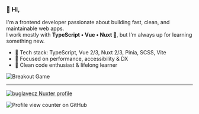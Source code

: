 ### 👋 Hi,

I'm a frontend developer passionate about building fast, clean, and maintainable web apps.  
I work mostly with **TypeScript • Vue • Nuxt 💚**, but I'm always up for learning something new.

- 🧰 Tech stack: TypeScript, Vue 2/3, Nuxt 2/3, Pinia, SCSS, Vite
- 🚀 Focused on performance, accessibility & DX
- 🎯 Clean code enthusiast & lifelong learner

<picture>
  <source
    media="(prefers-color-scheme: dark)"
    srcset="https://raw.githubusercontent.com/buglavecz/buglavecz/refs/heads/images/breakout-dark.svg"
  />
  <source
    media="(prefers-color-scheme: light)"
    srcset="{YOUR IMAGE URL}/images/breakout-light.svg"
  />
  <img alt="Breakout Game" src="https://raw.githubusercontent.com/buglavecz/buglavecz/refs/heads/images/breakout-light.svg" />
</picture>

---

[![buglavecz Nuxter profile](https://nuxters.nuxt.com/card/buglavecz/og.png?T=123)](https://nuxters.nuxt.com/buglavecz)

![Profile view counter on GitHub](https://komarev.com/ghpvc/?username=buglavecz)
